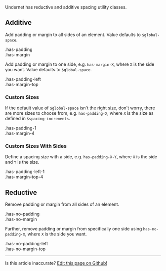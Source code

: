 Undernet has reductive and additive spacing utility classes.

## Additive

Add padding or margin to all sides of an element. Value defaults to `$global-space`.

<div class="filler-bg has-padding">
  .has-padding
  <div class="filler has-margin has-padding can-grow">
    .has-margin
  </div>
</div>

Add padding or margin to one side, e.g. `has-margin-X`, where `X` is the side you want. Value defaults to `$global-space`.

<div class="filler-bg has-padding-left has-no-padding-top has-no-padding-right has-no-padding-bottom">
  .has-padding-left
  <div class="filler has-margin-top has-padding can-grow">
    .has-margin-top
  </div>
</div>

### Custom Sizes

If the default value of `$global-space` isn't the right size, don't worry, there are more sizes to choose from, e.g. `has-padding-X`, where `X` is the size as defined in `$spacing-increments`.

<div class="filler-bg has-padding-1">
  .has-padding-1
  <div class="filler has-margin-4 has-padding can-grow">
    .has-margin-4
  </div>
</div>

### Custom Sizes With Sides

Define a spacing size with a side, e.g. `has-padding-X-Y`, where `X` is the side and `Y` is the size.

<div class="filler-bg has-padding-left-1 has-no-padding-top has-no-padding-right has-no-padding-bottom">
  .has-padding-left-1
  <div class="filler has-margin-top-4 has-padding can-grow">
    .has-margin-top-4
  </div>
</div>

## Reductive

Remove padding or margin from all sides of an element.

<div class="filler-bg has-no-padding is-flex-column">
  .has-no-padding
  <div class="filler has-no-margin has-padding can-grow">
    .has-no-margin
  </div>
</div>

Further, remove padding or margin from specifically one side using `has-no-padding-X`, where `X` is the side you want.

<div class="filler-bg has-no-padding-left">
  .has-no-padding-left
  <div class="filler has-no-margin-top has-padding can-grow">
    .has-no-margin-top
  </div>
</div>

<hr />
<p class="has-right-text">Is this article inaccurate? <a href="https://github.com/geotrev/undernet/tree/master/app/docs/spacing.md">Edit this page on Github!</a></p>
